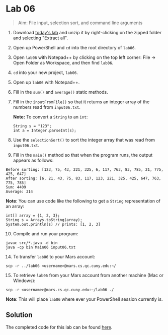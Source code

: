 # Lab 06

> Aim: File input, selection sort, and command line arguments

1. Download <a href="/Misc/TODO/lab06.zip" download>today's lab</a> and unzip it by right-clicking on the zipped folder and selecting "Extract all".

2. Open up PowerShell and `cd` into the root directory of `lab06`. 

4. Open `lab06` with Notepad++ by clicking on the top left corner: File -> Open Folder as Workspace, and then find `lab06`.

3. `cd` into your new project, `lab06`.

4. Open up `lab06` with Notepad++.

8. Fill in the `sum()` and `average()` static methods.

9. Fill in the `inputFromFile()` so that it returns an integer array of the numbers read from `input06.txt`.

    **Note:**
    To convert a `String` to an `int`:
    ```
    String s = "123";
    int a = Integer.parseInt(s);
    ```

10. Use the `selectionSort()` to sort the integer array that was read from `input06.txt`. 

11. Fill in the `main()` method so that when the program runs, the output appears as follows:
```
Before sorting: [123, 75, 43, 221, 325, 6, 117, 763, 83, 785, 21, 775, 425, 647]
After sorting: [6, 21, 43, 75, 83, 117, 123, 221, 325, 425, 647, 763, 775, 785]
Sum: 4409
Average: 314
```
**Note**: You can use code like the following to get a `String` representation of an array:
```
int[] array = {1, 2, 3};
String s = Arrays.toString(array);
System.out.println(s) // prints: [1, 2, 3]
```

10. Compile and run your program:
```
javac src/*.java -d bin
java -cp bin Main06 input06.txt
```

14. To transfer `lab06` to your Mars account:
```
scp -r ../lab06 <username>@mars.cs.qc.cuny.edu:~/
```

15. To retrieve `lab06` from your Mars account from another machine (Mac or Windows):
```
scp -r <username>@mars.cs.qc.cuny.edu:~/lab06 ./
```

**Note**: This will place `lab06` where ever your PowerShell session currently is. 

## Solution
The completed code for this lab can be found <a href="/Misc/Solutions/Main06.java" target="_blank">here</a>.